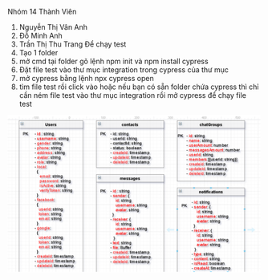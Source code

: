 Nhóm 14
Thành Viên
1. Nguyễn Thị Vân Anh
2. Đỗ Minh Anh
3. Trần Thị Thu Trang
Để chạy test
1. Tạo 1 folder
2. mở cmd tại folder gõ lệnh npm init và npm install cypress
3. Đặt file test vào thư mục integration trong cypress của thư mục
4. mở cypress bằng lệnh npx cypress open
5. tìm file test rồi click vào
hoặc nếu bạn có sẵn folder chứa cypress thì chỉ cần ném file test vào thư mục integration rồi mở cypress để chạy file test
<img src="/db.png"/>
